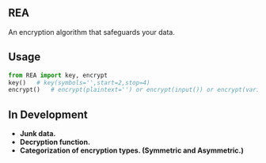 ## REA
An encryption algorithm that safeguards your data.
## Usage
```python
from REA import key, encrypt
key()   # key(symbols='',start=2,stop=4)
encrypt()   # encrypt(plaintext='') or encrypt(input()) or encrypt(variable)
```
## In Development
- **Junk data.**
- **Decryption function.**
- **Categorization of encryption types. (Symmetric and Asymmetric.)**
